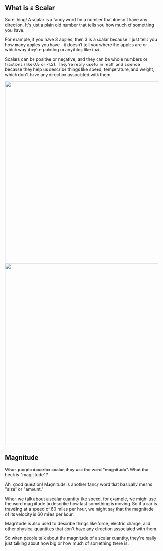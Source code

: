 ## What is a Scalar

Sure thing! A scalar is a fancy word for a number that doesn't have any direction. It's just a plain old number that tells you how much of something you have.

For example, if you have 3 apples, then 3 is a scalar because it just tells you how many apples you have - it doesn't tell you where the apples are or which way they're pointing or anything like that.

Scalars can be positive or negative, and they can be whole numbers or fractions (like 0.5 or -1.2). They're really useful in math and science because they help us describe things like speed, temperature, and weight, which don't have any direction associated with them.

<img src="https://www.grc.nasa.gov/www/k-12/airplane/Images/vectors.jpg" width="600">

<img src="https://sciencenotes.org/wp-content/uploads/2022/11/Scalar-vs-Vector.png" width="600">

## Magnitude

When people describe scalar, they use the word "magnitude".  What the heck is "magnitude"?

Ah, good question! Magnitude is another fancy word that basically means "size" or "amount."

When we talk about a scalar quantity like speed, for example, we might use the word magnitude to describe how fast something is moving. So if a car is traveling at a speed of 60 miles per hour, we might say that the magnitude of its velocity is 60 miles per hour.

Magnitude is also used to describe things like force, electric charge, and other physical quantities that don't have any direction associated with them.

So when people talk about the magnitude of a scalar quantity, they're really just talking about how big or how much of something there is.

<br>
